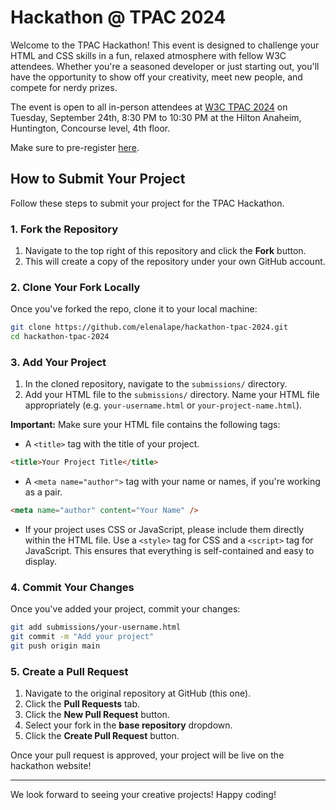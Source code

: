 # Hackathon @ TPAC 2024

Welcome to the TPAC Hackathon! This event is designed to challenge your HTML and CSS skills in a fun, relaxed atmosphere with fellow W3C attendees. Whether you're a seasoned developer or just starting out, you'll have the opportunity to show off your creativity, meet new people, and compete for nerdy prizes.

The event is open to all in-person attendees at [W3C TPAC 2024](https://www.w3.org/events/tpac/2024/) on Tuesday, September 24th, 8:30 PM to 10:30 PM at the Hilton Anaheim, Huntington, Concourse level, 4th floor.

Make sure to pre-register [here](https://www.w3.org/events/meetings/d33f09f9-a171-452e-8998-1c5130669f97/).

## How to Submit Your Project

Follow these steps to submit your project for the TPAC Hackathon.

### 1. Fork the Repository

1. Navigate to the top right of this repository and click the **Fork** button.
2. This will create a copy of the repository under your own GitHub account.

### 2. Clone Your Fork Locally

Once you've forked the repo, clone it to your local machine:

```bash
git clone https://github.com/elenalape/hackathon-tpac-2024.git
cd hackathon-tpac-2024
```

### 3. Add Your Project

1. In the cloned repository, navigate to the `submissions/` directory.
2. Add your HTML file to the `submissions/` directory. Name your HTML file appropriately (e.g. `your-username.html` or `your-project-name.html`).

**Important:** Make sure your HTML file contains the following tags:

- A `<title>` tag with the title of your project.

```html
<title>Your Project Title</title>
```

- A `<meta name="author">` tag with your name or names, if you're working as a pair.

```html
<meta name="author" content="Your Name" />
```

- If your project uses CSS or JavaScript, please include them directly within the HTML file. Use a `<style>` tag for CSS and a `<script>` tag for JavaScript. This ensures that everything is self-contained and easy to display.

### 4. Commit Your Changes

Once you've added your project, commit your changes:

```bash
git add submissions/your-username.html
git commit -m "Add your project"
git push origin main
```

### 5. Create a Pull Request

1. Navigate to the original repository at GitHub (this one).
2. Click the **Pull Requests** tab.
3. Click the **New Pull Request** button.
4. Select your fork in the **base repository** dropdown.
5. Click the **Create Pull Request** button.

Once your pull request is approved, your project will be live on the hackathon website!

---

We look forward to seeing your creative projects! Happy coding!
